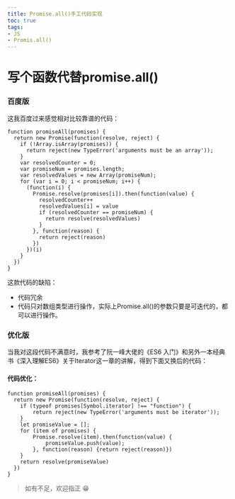 ```yaml
---
title: Promise.all()手工代码实现
toc: true
tags: 
- JS
- Promis.all()
---
```

# 写个函数代替promise.all()

### 百度版
这我百度过来感觉相对比较靠谱的代码：
<!--more-->
```
function promiseAll(promises) {
  return new Promise(function(resolve, reject) {
    if (!Array.isArray(promises)) {
      return reject(new TypeError('arguments must be an array'));
    }
    var resolvedCounter = 0;
    var promiseNum = promises.length;
    var resolvedValues = new Array(promiseNum);
    for (var i = 0; i < promiseNum; i++) {
      (function(i) {
        Promise.resolve(promises[i]).then(function(value) {
          resolvedCounter++
          resolvedValues[i] = value
          if (resolvedCounter == promiseNum) {
            return resolve(resolvedValues)
          }
        }, function(reason) {
          return reject(reason)
        })
      })(i)
    }
  })
}
```
这款代码的缺陷：
* 代码冗余
* 代码只对数组类型进行操作，实际上Promise.all()的参数只要是可迭代的，都可以进行操作。

### 优化版
当我对这段代码不满意时，我参考了阮一峰大佬的《ES6 入门》和另外一本经典书《深入理解ES6》关于Iterator这一章的讲解，得到下面又换后的代码：

#### 代码优化：
```
function promiseAll(promises) {
  return new Promise(function(resolve, reject) {
    if (typeof promises[Symbol.iterator] !== "function") {
        return reject(new TypeError('arguments must be iterator'));
    }
    let promiseValue = [];
    for (item of promises) {
        Promise.resolve(item).then(function(value) {
            promiseValue.push(value);
        }, function(reason) {return reject(reason)})
    }
    return resolve(promiseValue)
  })
}

```

> 如有不足，欢迎指正 :grin: